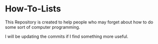 # How-To-Lists
This Repository is created to help people who may forget about how to do some sort of computer programming.


I will be updating the commits if I find something more useful.
